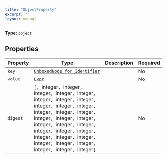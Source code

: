 ```yaml
---
title: "ObjectProperty"
excerpt: ""
layout: manual
---
```



**Type:** `object`





## Properties

| Property | Type | Description | Required |
|----------|------|-------------|----------|
| `key` |[`UnboxedNode_for_Identifier`](/docs/kcl/types/UnboxedNode_for_Identifier)|  | No |
| `value` |[`Expr`](/docs/kcl/types/Expr)|  | No |
| `digest` |`[, `integer`, `integer`, `integer`, `integer`, `integer`, `integer`, `integer`, `integer`, `integer`, `integer`, `integer`, `integer`, `integer`, `integer`, `integer`, `integer`, `integer`, `integer`, `integer`, `integer`, `integer`, `integer`, `integer`, `integer`, `integer`, `integer`, `integer`, `integer`, `integer`, `integer`, `integer`, `integer`]`|  | No |


